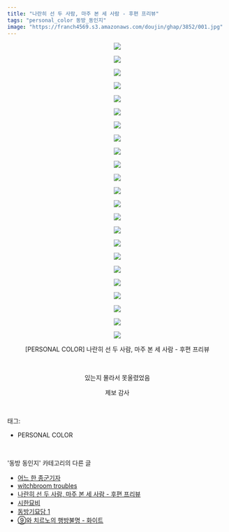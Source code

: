 ```yaml
---
title: "나란히 선 두 사람, 마주 본 세 사람 - 후편 프리뷰"
tags: "personal_color 동방_동인지"
image: "https://franch4569.s3.amazonaws.com/doujin/ghap/3852/001.jpg"
---
```

<div class="article">
<p style="text-align: center; clear: none; float: none;"><img src="{{ site.imgserver2 }}/ghap/3852/001.jpg"/></p>
<p style="text-align: center; clear: none; float: none;"><img src="{{ site.imgserver2 }}/ghap/3852/002.jpg"/></p>
<p style="text-align: center; clear: none; float: none;"><img src="{{ site.imgserver2 }}/ghap/3852/003.jpg"/></p>
<p style="text-align: center; clear: none; float: none;"><img src="{{ site.imgserver2 }}/ghap/3852/004.jpg"/></p>
<p style="text-align: center; clear: none; float: none;"><img src="{{ site.imgserver2 }}/ghap/3852/005.jpg"/></p>
<p style="text-align: center; clear: none; float: none;"><img src="{{ site.imgserver2 }}/ghap/3852/006.jpg"/></p>
<p style="text-align: center; clear: none; float: none;"><img src="{{ site.imgserver2 }}/ghap/3852/007.jpg"/></p>
<p style="text-align: center; clear: none; float: none;"><img src="{{ site.imgserver2 }}/ghap/3852/008.jpg"/></p>
<p style="text-align: center; clear: none; float: none;"><img src="{{ site.imgserver2 }}/ghap/3852/009.jpg"/></p>
<p style="text-align: center; clear: none; float: none;"><img src="{{ site.imgserver2 }}/ghap/3852/010.jpg"/></p>
<p style="text-align: center; clear: none; float: none;"><img src="{{ site.imgserver2 }}/ghap/3852/011.jpg"/></p>
<p style="text-align: center; clear: none; float: none;"><img src="{{ site.imgserver2 }}/ghap/3852/012.jpg"/></p>
<p style="text-align: center; clear: none; float: none;"><img src="{{ site.imgserver2 }}/ghap/3852/013.jpg"/></p>
<p style="text-align: center; clear: none; float: none;"><img src="{{ site.imgserver2 }}/ghap/3852/014.jpg"/></p>
<p style="text-align: center; clear: none; float: none;"><img src="{{ site.imgserver2 }}/ghap/3852/015.jpg"/></p>
<p style="text-align: center; clear: none; float: none;"><img src="{{ site.imgserver2 }}/ghap/3852/016.jpg"/></p>
<p style="text-align: center; clear: none; float: none;"><img src="{{ site.imgserver2 }}/ghap/3852/017.jpg"/></p>
<p style="text-align: center; clear: none; float: none;"><img src="{{ site.imgserver2 }}/ghap/3852/018.jpg"/></p>
<p style="text-align: center; clear: none; float: none;"><img src="{{ site.imgserver2 }}/ghap/3852/019.jpg"/></p>
<p style="text-align: center; clear: none; float: none;"><img src="{{ site.imgserver2 }}/ghap/3852/020.jpg"/></p>
<p style="text-align: center; clear: none; float: none;"><img src="{{ site.imgserver2 }}/ghap/3852/021.jpg"/></p>
<p style="text-align: center; clear: none; float: none;"><img src="{{ site.imgserver2 }}/ghap/3852/022.jpg"/></p>
<p style="text-align: center; clear: none; float: none;"><img src="{{ site.imgserver2 }}/ghap/3852/023.jpg"/></p>
<p style="text-align: center; clear: none; float: none;">[PERSONAL COLOR] 나란히 선 두 사람, 마주 본 세 사람 - 후편 프리뷰</p>
<p style="text-align: center; clear: none; float: none;"><br/></p>
<p style="text-align: center; clear: none; float: none;">있는지 몰라서 못올렸었음</p>
<p style="text-align: center; clear: none; float: none;">제보 감사</p>
</div><br/>
<div class="tagTrail">
<p>태그: </p>
<ul>
<li>PERSONAL COLOR</li>
</ul>
</div><br/>
<div class="another">
<p>'동방 동인지' 카테고리의 다른 글</p>
<ul>
<li><a href="/ghap_3855">어느 한 종군기자</a></li>
<li><a href="/ghap_3853">witchbroom troubles</a></li>
<li><a href="/ghap_3852">나란히 선 두 사람, 마주 본 세 사람 - 후편 프리뷰</a></li>
<li><a href="/ghap_3849">시한묘비</a></li>
<li><a href="/ghap_3848">동방기묘담 1</a></li>
<li><a href="/ghap_3844">⑨와 치르노의 행방불명 - 화이트</a></li>
</ul>
</div><br/>
<div class="cb_module cb_fluid">
<div class="cb_wrt cb_profile">
</div><!-- commentList close -->
</div><br/>
